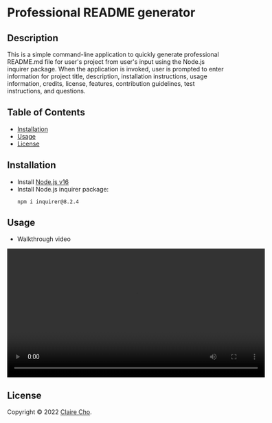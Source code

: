 <!-- omit in toc -->
# Professional README generator

<!-- omit in toc -->
## Description

This is a simple command-line application to quickly generate professional README.md file for user's project from user's input using the Node.js inquirer package. When the application is invoked, user is prompted to enter information for project title, description, installation instructions, usage information, credits, license, features, contribution guidelines, test instructions, and questions.

<!-- omit in toc -->
## Table of Contents
- [Installation](#installation)
- [Usage](#usage)
- [License](#license)

## Installation
- Install [Node.js v16](https://nodejs.org/en/blog/release/v16.16.0/)
- Install Node.js inquirer package:
  ```
  npm i inquirer@8.2.4
  ```

## Usage

- Walkthrough video

<video src='https://user-images.githubusercontent.com/106784125/212521566-aa9198b8-4a25-4646-8bc1-9a1554666516.mp4' width=600></video>

## License
Copyright © 2022 [Claire Cho](https://github.com/clairehwcho).
